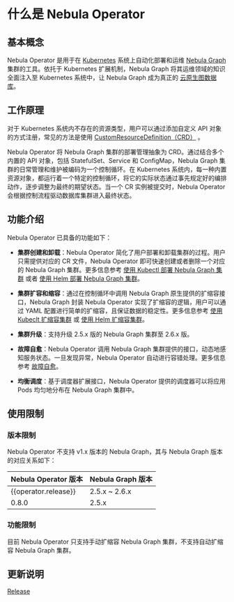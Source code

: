 # 什么是 Nebula Operator

## 基本概念

Nebula Operator 是用于在 [Kubernetes](https://kubernetes.io) 系统上自动化部署和运维 [Nebula Graph](https://github.com/vesoft-inc/nebula) 集群的工具。依托于 Kubernetes 扩展机制，Nebula Graph 将其运维领域的知识全面注入至 Kubernetes 系统中，让 Nebula Graph 成为真正的 [云原生图数据库](https://www.nebula-cloud.io/)。

## 工作原理

对于 Kubernetes 系统内不存在的资源类型，用户可以通过添加自定义 API 对象的方式注册，常见的方法是使用 [CustomResourceDefinition（CRD）](https://kubernetes.io/docs/concepts/extend-kubernetes/api-extension/custom-resources/#customresourcedefinitions) 。

Nebula Operator 将 Nebula Graph 集群的部署管理抽象为 CRD。通过结合多个内置的 API 对象，包括 StatefulSet、Service 和 ConfigMap，Nebula Graph 集群的日常管理和维护被编码为一个控制循环。在 Kubernetes 系统内，每一种内置资源对象，都运行着一个特定的控制循环，将它的实际状态通过事先规定好的编排动作，逐步调整为最终的期望状态。当一个 CR 实例被提交时，Nebula Operator 会根据控制流程驱动数据库集群进入最终状态。

## 功能介绍

Nebula Operator 已具备的功能如下：

- **集群创建和卸载**：Nebula Operator 简化了用户部署和卸载集群的过程。用户只需提供对应的 CR 文件，Nebula Operator 即可快速创建或者删除一个对应的 Nebula Graph 集群。更多信息参考 [使用 Kubectl 部署 Nebula Graph 集群](3.deploy-nebula-graph-cluster/3.1create-cluster-with-kubectl.md) 或者 [使用 Helm 部署 Nebula Graph 集群](3.deploy-nebula-graph-cluster/3.2create-cluster-with-helm.md)。
  
- **集群扩容和缩容**：通过在控制循环中调用 Nebula Graph 原生提供的扩缩容接口，Nebula Graph 封装 Nebula Operator 实现了扩缩容的逻辑，用户可以通过 YAML 配置进行简单的扩缩容，且保证数据的稳定性。更多信息参考 [使用 Kubeclt 扩缩容集群](3.deploy-nebula-graph-cluster/3.1create-cluster-with-kubectl.md#_3) 或 [使用 Helm 扩缩容集群](3.deploy-nebula-graph-cluster/3.2create-cluster-with-helm.md#_2)。
  
- **集群升级**：支持升级 2.5.x 版的 Nebula Graph 集群至 2.6.x 版。
  
- **故障自愈**：Nebula Operator 调用 Nebula Graph 集群提供的接口，动态地感知服务状态。一旦发现异常，Nebula Operator 自动进行容错处理。更多信息参考 [故障自愈](5.operator-failover.md)。
  
- **均衡调度**：基于调度器扩展接口，Nebula Operator 提供的调度器可以将应用 Pods 均匀地分布在 Nebula Graph 集群中。

## 使用限制

### 版本限制

Nebula Operator 不支持 v1.x 版本的 Nebula Graph，其与 Nebula Graph 版本的对应关系如下：

| Nebula Operator 版本 | Nebula Graph 版本 |
| ------------------- | ---------------- |
| {{operator.release}}| 2.5.x ~ 2.6.x |
|0.8.0|2.5.x|

### 功能限制

目前 Nebula Operator 只支持手动扩缩容 Nebula Graph 集群，不支持自动扩缩容 Nebula Graph 集群。

## 更新说明

[Release](https://github.com/vesoft-inc/nebula-operator/releases/tag/{{operator.branch}})
